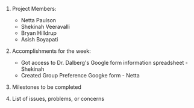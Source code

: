 1. Project Members:
   - Netta Paulson
   - Shekinah Veeravalli
   - Bryan Hilldrup
   - Asish Boyapati
   
2. Accomplishments for the week:
   - Got access to Dr. Dalberg's Google form information spreadsheet - Shekinah
   - Created Group Preference Googke form - Netta
   
3. Milestones to be completed
    
4. List of issues, problems, or concerns
